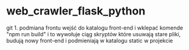 # web_crawler_flask_python
git 1. podmiana frontu
wejść do katalogu front-end i wklepać komende "npm run build" i to wywołuje ciąg skryptów 
które usuwają stare pliki, budują nowy front-end i podmieniają w katalogu static w projekcie